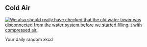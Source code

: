 ## Cold Air
[![We also should really have checked that the old water tower was disconnected from the water system before we started filling it with compressed air.](https://imgs.xkcd.com/comics/cold_air.png)](https://xkcd.com/3016/ "We also should really have checked that the old water tower was disconnected from the water system before we started filling it with compressed air.")

Your daily random xkcd
